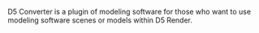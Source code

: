 D5 Converter is a plugin of modeling software for those who want to use modeling software scenes or models within D5 Render.
